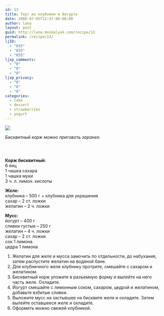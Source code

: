 ```yaml
---
id: 13
title: Торт из клубники и йогурта
date: 2008-07-05T12:47:00-08:00
author: lana
layout: post
guid: http://lana.moskalyuk.com/recipe/13
permalink: /recipe/13/
ljID:
  - "655"
  - "655"
  - "655"
ljxp_comments:
  - "0"
  - "0"
  - "0"
ljxp_privacy:
  - "0"
  - "0"
  - "0"
categories:
  - cake
  - dessert
  - strawberries
  - yogurt
---
```

![](http://farm4.static.flickr.com/3083/2636512577_cd71762e1b.jpg?v=0)

<div class="ljcut">
  <em>Бисквитный корж можно приговоть заранее.</em><img src="http://farm4.static.flickr.com/3120/2636506279_d2f6d02c79.jpg?v=0" alt="" /></p> 
  
  <p>
    <img src="http://farm4.static.flickr.com/3112/2637340022_54442aaae6.jpg?v=0" alt="" />
  </p>
  
  <p>
     
  </p>
</div>

**Корж бисквитный:**  
6 яиц  
1 чашка сахара  
1 чашка муки  
3 ч. л. лимон. кислоты

**Желе:**  
клубника &#8211; 500 г + клубника для украшения  
сахар &#8211; 2 ст. ложки  
желатин &#8211; 2 ч. ложки

**Мусс:**  
йогурт &#8211; 400 г  
сливки густые &#8211; 250 г  
желатин &#8211; 4 ч. ложки  
сахар &#8211; 2 ст. ложки  
сок 1 лимона  
цедра 1 лимона

1. Желатин для желе и мусса замочить по отдельности, до набухания, затем распустите желатин на водяной бане.  
2. Для клубничного желе клубнику протрите, смешайте с сахаром и желатином.  
3. Бисквитный корж уложите в разъемную форму и вылейте на него часть желе. Охладите.  
4. Йогурт смешайте с лимонным соком, сахаром, цедрой и желатином, добавьте взбитые сливки.  
5. Выложите мусс на застывшее на бисквите желе и охладите. Затем вылейте оставшееся желе и охладите.  
6. Оформить можно свежей клубникой.